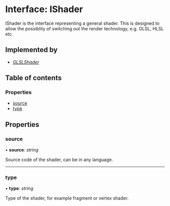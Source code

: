 # Interface: IShader

IShader is the interface representing a general shader.
This is designed to allow the possiblity of switching out the
render technology, e.g. GLSL, HLSL etc.

## Implemented by

* [*GLSLShader*](../classes/glslshader.md)

## Table of contents

### Properties

- [source](ishader.md#source)
- [type](ishader.md#type)

## Properties

### source

• **source**: *string*

Source code of the shader, can be in any language.

___

### type

• **type**: *string*

Type of the shader, for example fragment or vertex shader.
